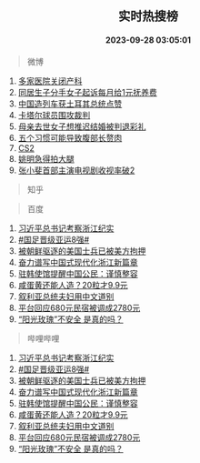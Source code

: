 <div align="center"><h2>实时热搜榜</h2><h4>2023-09-28 03:05:01</h4></div>

> 微博  

1. [多家医院关闭产科](https://s.weibo.com/weibo?q=%23%E5%A4%9A%E5%AE%B6%E5%8C%BB%E9%99%A2%E5%85%B3%E9%97%AD%E4%BA%A7%E7%A7%91%23&t=31&band_rank=1&Refer=top)<br />
2. [同居生子分手女子起诉每月给1元抚养费](https://s.weibo.com/weibo?q=%23%E5%90%8C%E5%B1%85%E7%94%9F%E5%AD%90%E5%88%86%E6%89%8B%E5%A5%B3%E5%AD%90%E8%B5%B7%E8%AF%89%E6%AF%8F%E6%9C%88%E7%BB%991%E5%85%83%E6%8A%9A%E5%85%BB%E8%B4%B9%23&t=31&band_rank=2&Refer=top)<br />
3. [中国造列车获土耳其总统点赞](https://s.weibo.com/weibo?q=%23%E4%B8%AD%E5%9B%BD%E9%80%A0%E5%88%97%E8%BD%A6%E8%8E%B7%E5%9C%9F%E8%80%B3%E5%85%B6%E6%80%BB%E7%BB%9F%E7%82%B9%E8%B5%9E%23&t=31&band_rank=3&Refer=top)<br />
4. [卡塔尔球员围攻裁判](https://s.weibo.com/weibo?q=%23%E5%8D%A1%E5%A1%94%E5%B0%94%E7%90%83%E5%91%98%E5%9B%B4%E6%94%BB%E8%A3%81%E5%88%A4%23&t=31&band_rank=4&Refer=top)<br />
5. [母亲去世女子想推迟结婚被判退彩礼](https://s.weibo.com/weibo?q=%23%E6%AF%8D%E4%BA%B2%E5%8E%BB%E4%B8%96%E5%A5%B3%E5%AD%90%E6%83%B3%E6%8E%A8%E8%BF%9F%E7%BB%93%E5%A9%9A%E8%A2%AB%E5%88%A4%E9%80%80%E5%BD%A9%E7%A4%BC%23&t=31&band_rank=5&Refer=top)<br />
6. [五个习惯可能导致腹部长赘肉](https://s.weibo.com/weibo?q=%23%E4%BA%94%E4%B8%AA%E4%B9%A0%E6%83%AF%E5%8F%AF%E8%83%BD%E5%AF%BC%E8%87%B4%E8%85%B9%E9%83%A8%E9%95%BF%E8%B5%98%E8%82%89%23&t=31&band_rank=6&Refer=top)<br />
7. [CS2](https://s.weibo.com/weibo?q=CS2&t=31&band_rank=7&Refer=top)<br />
8. [姚明急得拍大腿](https://s.weibo.com/weibo?q=%23%E5%A7%9A%E6%98%8E%E6%80%A5%E5%BE%97%E6%8B%8D%E5%A4%A7%E8%85%BF%23&t=31&band_rank=8&Refer=top)<br />
9. [张小斐首部主演电视剧收视率破2](https://s.weibo.com/weibo?q=%23%E5%BC%A0%E5%B0%8F%E6%96%90%E9%A6%96%E9%83%A8%E4%B8%BB%E6%BC%94%E7%94%B5%E8%A7%86%E5%89%A7%E6%94%B6%E8%A7%86%E7%8E%87%E7%A0%B42%23&t=31&band_rank=9&Refer=top)<br />

> 知乎  


> 百度  

1. [习近平总书记考察浙江纪实](https://www.baidu.com/s?wd=%E4%B9%A0%E8%BF%91%E5%B9%B3%E6%80%BB%E4%B9%A6%E8%AE%B0%E8%80%83%E5%AF%9F%E6%B5%99%E6%B1%9F%E7%BA%AA%E5%AE%9E&sa=fyb_news&rsv_dl=fyb_news)<br />
2. [#国足晋级亚运8强#](https://www.baidu.com/s?wd=%23%E5%9B%BD%E8%B6%B3%E6%99%8B%E7%BA%A7%E4%BA%9A%E8%BF%908%E5%BC%BA%23&sa=fyb_news&rsv_dl=fyb_news)<br />
3. [被朝鲜驱逐的美国士兵已被美方拘押](https://www.baidu.com/s?wd=%E8%A2%AB%E6%9C%9D%E9%B2%9C%E9%A9%B1%E9%80%90%E7%9A%84%E7%BE%8E%E5%9B%BD%E5%A3%AB%E5%85%B5%E5%B7%B2%E8%A2%AB%E7%BE%8E%E6%96%B9%E6%8B%98%E6%8A%BC&sa=fyb_news&rsv_dl=fyb_news)<br />
4. [奋力谱写中国式现代化浙江新篇章](https://www.baidu.com/s?wd=%E5%A5%8B%E5%8A%9B%E8%B0%B1%E5%86%99%E4%B8%AD%E5%9B%BD%E5%BC%8F%E7%8E%B0%E4%BB%A3%E5%8C%96%E6%B5%99%E6%B1%9F%E6%96%B0%E7%AF%87%E7%AB%A0&sa=fyb_news&rsv_dl=fyb_news)<br />
5. [驻韩使馆提醒中国公民：谨慎整容](https://www.baidu.com/s?wd=%E9%A9%BB%E9%9F%A9%E4%BD%BF%E9%A6%86%E6%8F%90%E9%86%92%E4%B8%AD%E5%9B%BD%E5%85%AC%E6%B0%91%EF%BC%9A%E8%B0%A8%E6%85%8E%E6%95%B4%E5%AE%B9&sa=fyb_news&rsv_dl=fyb_news)<br />
6. [咸蛋黄还能人造？20粒才9.9元](https://www.baidu.com/s?wd=%E5%92%B8%E8%9B%8B%E9%BB%84%E8%BF%98%E8%83%BD%E4%BA%BA%E9%80%A0%EF%BC%9F20%E7%B2%92%E6%89%8D9.9%E5%85%83&sa=fyb_news&rsv_dl=fyb_news)<br />
7. [叙利亚总统夫妇用中文道别](https://www.baidu.com/s?wd=%E5%8F%99%E5%88%A9%E4%BA%9A%E6%80%BB%E7%BB%9F%E5%A4%AB%E5%A6%87%E7%94%A8%E4%B8%AD%E6%96%87%E9%81%93%E5%88%AB&sa=fyb_news&rsv_dl=fyb_news)<br />
8. [平台回应680元民宿被调成2780元](https://www.baidu.com/s?wd=%E5%B9%B3%E5%8F%B0%E5%9B%9E%E5%BA%94680%E5%85%83%E6%B0%91%E5%AE%BF%E8%A2%AB%E8%B0%83%E6%88%902780%E5%85%83&sa=fyb_news&rsv_dl=fyb_news)<br />
9. [“阳光玫瑰”不安全 是真的吗？](https://www.baidu.com/s?wd=%E2%80%9C%E9%98%B3%E5%85%89%E7%8E%AB%E7%91%B0%E2%80%9D%E4%B8%8D%E5%AE%89%E5%85%A8+%E6%98%AF%E7%9C%9F%E7%9A%84%E5%90%97%EF%BC%9F&sa=fyb_news&rsv_dl=fyb_news)<br />

> 哔哩哔哩  

1. [习近平总书记考察浙江纪实](https://www.baidu.com/s?wd=%E4%B9%A0%E8%BF%91%E5%B9%B3%E6%80%BB%E4%B9%A6%E8%AE%B0%E8%80%83%E5%AF%9F%E6%B5%99%E6%B1%9F%E7%BA%AA%E5%AE%9E&sa=fyb_news&rsv_dl=fyb_news)<br />
2. [#国足晋级亚运8强#](https://www.baidu.com/s?wd=%23%E5%9B%BD%E8%B6%B3%E6%99%8B%E7%BA%A7%E4%BA%9A%E8%BF%908%E5%BC%BA%23&sa=fyb_news&rsv_dl=fyb_news)<br />
3. [被朝鲜驱逐的美国士兵已被美方拘押](https://www.baidu.com/s?wd=%E8%A2%AB%E6%9C%9D%E9%B2%9C%E9%A9%B1%E9%80%90%E7%9A%84%E7%BE%8E%E5%9B%BD%E5%A3%AB%E5%85%B5%E5%B7%B2%E8%A2%AB%E7%BE%8E%E6%96%B9%E6%8B%98%E6%8A%BC&sa=fyb_news&rsv_dl=fyb_news)<br />
4. [奋力谱写中国式现代化浙江新篇章](https://www.baidu.com/s?wd=%E5%A5%8B%E5%8A%9B%E8%B0%B1%E5%86%99%E4%B8%AD%E5%9B%BD%E5%BC%8F%E7%8E%B0%E4%BB%A3%E5%8C%96%E6%B5%99%E6%B1%9F%E6%96%B0%E7%AF%87%E7%AB%A0&sa=fyb_news&rsv_dl=fyb_news)<br />
5. [驻韩使馆提醒中国公民：谨慎整容](https://www.baidu.com/s?wd=%E9%A9%BB%E9%9F%A9%E4%BD%BF%E9%A6%86%E6%8F%90%E9%86%92%E4%B8%AD%E5%9B%BD%E5%85%AC%E6%B0%91%EF%BC%9A%E8%B0%A8%E6%85%8E%E6%95%B4%E5%AE%B9&sa=fyb_news&rsv_dl=fyb_news)<br />
6. [咸蛋黄还能人造？20粒才9.9元](https://www.baidu.com/s?wd=%E5%92%B8%E8%9B%8B%E9%BB%84%E8%BF%98%E8%83%BD%E4%BA%BA%E9%80%A0%EF%BC%9F20%E7%B2%92%E6%89%8D9.9%E5%85%83&sa=fyb_news&rsv_dl=fyb_news)<br />
7. [叙利亚总统夫妇用中文道别](https://www.baidu.com/s?wd=%E5%8F%99%E5%88%A9%E4%BA%9A%E6%80%BB%E7%BB%9F%E5%A4%AB%E5%A6%87%E7%94%A8%E4%B8%AD%E6%96%87%E9%81%93%E5%88%AB&sa=fyb_news&rsv_dl=fyb_news)<br />
8. [平台回应680元民宿被调成2780元](https://www.baidu.com/s?wd=%E5%B9%B3%E5%8F%B0%E5%9B%9E%E5%BA%94680%E5%85%83%E6%B0%91%E5%AE%BF%E8%A2%AB%E8%B0%83%E6%88%902780%E5%85%83&sa=fyb_news&rsv_dl=fyb_news)<br />
9. [“阳光玫瑰”不安全 是真的吗？](https://www.baidu.com/s?wd=%E2%80%9C%E9%98%B3%E5%85%89%E7%8E%AB%E7%91%B0%E2%80%9D%E4%B8%8D%E5%AE%89%E5%85%A8+%E6%98%AF%E7%9C%9F%E7%9A%84%E5%90%97%EF%BC%9F&sa=fyb_news&rsv_dl=fyb_news)<br />
